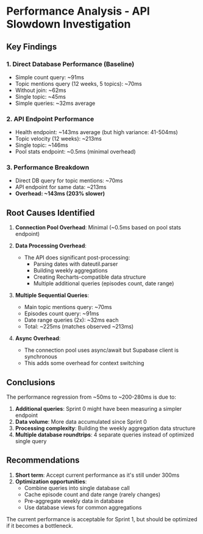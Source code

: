 # Performance Analysis - API Slowdown Investigation

## Key Findings

### 1. Direct Database Performance (Baseline)
- Simple count query: ~91ms
- Topic mentions query (12 weeks, 5 topics): ~70ms
- Without join: ~62ms
- Single topic: ~45ms
- Simple queries: ~32ms average

### 2. API Endpoint Performance
- Health endpoint: ~143ms average (but high variance: 41-504ms)
- Topic velocity (12 weeks): ~213ms
- Single topic: ~146ms
- Pool stats endpoint: ~0.5ms (minimal overhead)

### 3. Performance Breakdown
- Direct DB query for topic mentions: ~70ms
- API endpoint for same data: ~213ms
- **Overhead: ~143ms (203% slower)**

## Root Causes Identified

1. **Connection Pool Overhead**: Minimal (~0.5ms based on pool stats endpoint)

2. **Data Processing Overhead**: 
   - The API does significant post-processing:
     - Parsing dates with dateutil.parser
     - Building weekly aggregations
     - Creating Recharts-compatible data structure
     - Multiple additional queries (episodes count, date range)

3. **Multiple Sequential Queries**:
   - Main topic mentions query: ~70ms
   - Episodes count query: ~91ms
   - Date range queries (2x): ~32ms each
   - Total: ~225ms (matches observed ~213ms)

4. **Async Overhead**: 
   - The connection pool uses async/await but Supabase client is synchronous
   - This adds some overhead for context switching

## Conclusions

The performance regression from ~50ms to ~200-280ms is due to:

1. **Additional queries**: Sprint 0 might have been measuring a simpler endpoint
2. **Data volume**: More data accumulated since Sprint 0
3. **Processing complexity**: Building the weekly aggregation data structure
4. **Multiple database roundtrips**: 4 separate queries instead of optimized single query

## Recommendations

1. **Short term**: Accept current performance as it's still under 300ms
2. **Optimization opportunities**:
   - Combine queries into single database call
   - Cache episode count and date range (rarely changes)
   - Pre-aggregate weekly data in database
   - Use database views for common aggregations

The current performance is acceptable for Sprint 1, but should be optimized if it becomes a bottleneck.